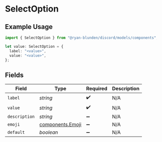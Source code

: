 # SelectOption

## Example Usage

```typescript
import { SelectOption } from "@ryan-blunden/discord/models/components";

let value: SelectOption = {
  label: "<value>",
  value: "<value>",
};
```

## Fields

| Field                                                | Type                                                 | Required                                             | Description                                          |
| ---------------------------------------------------- | ---------------------------------------------------- | ---------------------------------------------------- | ---------------------------------------------------- |
| `label`                                              | *string*                                             | :heavy_check_mark:                                   | N/A                                                  |
| `value`                                              | *string*                                             | :heavy_check_mark:                                   | N/A                                                  |
| `description`                                        | *string*                                             | :heavy_minus_sign:                                   | N/A                                                  |
| `emoji`                                              | [components.Emoji](../../models/components/emoji.md) | :heavy_minus_sign:                                   | N/A                                                  |
| `default`                                            | *boolean*                                            | :heavy_minus_sign:                                   | N/A                                                  |